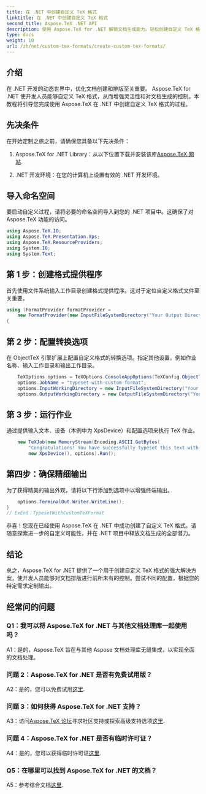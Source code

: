 ```yaml
---
title: 在 .NET 中创建自定义 TeX 格式
linktitle: 在 .NET 中创建自定义 TeX 格式
second_title: Aspose.TeX .NET API
description: 使用 Aspose.TeX for .NET 解锁文档生成能力。轻松创建自定义 TeX 格式。
type: docs
weight: 10
url: /zh/net/custom-tex-formats/create-custom-tex-formats/
---
```

## 介绍

在 .NET 开发的动态世界中，优化文档创建和排版至关重要。 Aspose.TeX for .NET 使开发人员能够自定义 TeX 格式，从而增强灵活性和对文档生成的控制。本教程将引导您完成使用 Aspose.TeX 在 .NET 中创建自定义 TeX 格式的过程。

## 先决条件

在开始定制之旅之前，请确保您具备以下先决条件：

1.  Aspose.TeX for .NET Library：从以下位置下载并安装该库[Aspose.TeX 网站](https://releases.aspose.com/tex/net/).

2. .NET 开发环境：在您的计算机上设置有效的 .NET 开发环境。

## 导入命名空间

要启动自定义过程，请将必要的命名空间导入到您的 .NET 项目中。这确保了对 Aspose.TeX 功能的访问。

```csharp
using Aspose.TeX.IO;
using Aspose.TeX.Presentation.Xps;
using Aspose.TeX.ResourceProviders;
using System.IO;
using System.Text;
```

## 第 1 步：创建格式提供程序

首先使用文件系统输入工作目录创建格式提供程序。这对于定位自定义格式文件至关重要。

```csharp
using (FormatProvider formatProvider =
    new FormatProvider(new InputFileSystemDirectory("Your Output Directory"), "customtex"))
{
```

## 第 2 步：配置转换选项

在 ObjectTeX 引擎扩展上配置自定义格式的转换选项。指定其他设置，例如作业名称、输入工作目录和输出工作目录。

```csharp
    TeXOptions options = TeXOptions.ConsoleAppOptions(TeXConfig.ObjectTeX(formatProvider));
    options.JobName = "typeset-with-custom-format";
    options.InputWorkingDirectory = new InputFileSystemDirectory("Your Input Directory");
    options.OutputWorkingDirectory = new OutputFileSystemDirectory("Your Output Directory");
```

## 第 3 步：运行作业

通过提供输入文本、设备（本例中为 XpsDevice）和配置选项来执行 TeX 作业。

```csharp
    new TeXJob(new MemoryStream(Encoding.ASCII.GetBytes(
        "Congratulations! You have successfully typeset this text with your own TeX format!\\end")),
        new XpsDevice(), options).Run();
```

## 第四步：确保精细输出

为了获得精美的输出外观，请将以下行添加到选项中以增强终端输出。

```csharp
    options.TerminalOut.Writer.WriteLine();
}
// ExEnd：TypesetWithCustomTeXFormat
```

恭喜！您现在已经使用 Aspose.TeX 在 .NET 中成功创建了自定义 TeX 格式。请随意探索进一步的自定义可能性，并在 .NET 项目中释放文档生成的全部潜力。

## 结论

总之，Aspose.TeX for .NET 提供了一个用于创建自定义 TeX 格式的强大解决方案，使开发人员能够对文档排版进行前所未有的控制。尝试不同的配置，根据您的特定需求定制输出。

## 经常问的问题

### Q1：我可以将 Aspose.TeX for .NET 与其他文档处理库一起使用吗？

A1：是的，Aspose.TeX 旨在与其他 Aspose 文档处理库无缝集成，以实现全面的文档处理。

### 问题 2：Aspose.TeX for .NET 是否有免费试用版？

 A2：是的，您可以免费试用[这里](https://releases.aspose.com/).

### 问题 3：如何获得 Aspose.TeX for .NET 支持？

A3：访问[Aspose.TeX 论坛](https://forum.aspose.com/c/tex/47)寻求社区支持或探索高级支持选项[这里](https://purchase.aspose.com/buy).

### 问题 4：Aspose.TeX for .NET 是否有临时许可证？

 A4：是的，您可以获得临时许可证[这里](https://purchase.aspose.com/temporary-license/).

### Q5：在哪里可以找到 Aspose.TeX for .NET 的文档？

 A5：参考综合文档[这里](https://reference.aspose.com/tex/net/).